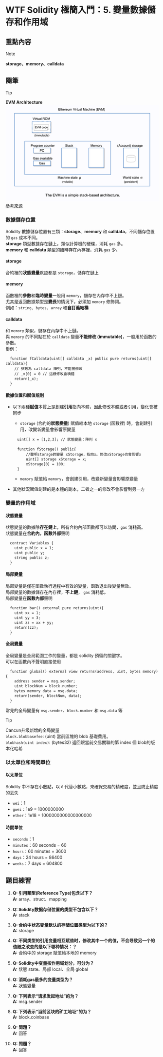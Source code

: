 # WTF Solidity 極簡入門：5. 變量數據儲存和作用域

## 重點內容

> [!NOTE]
> **storage、memory、calldata**

## 隨筆

> [!TIP]
> **EVM Architecture**
> [![105/img1](../img/105/img1.png)](<https://takenobu-hs.github.io/downloads/ethereum_evm_illustrated.pdf>)
> [參考來源](<https://takenobu-hs.github.io/downloads/ethereum_evm_illustrated.pdf>)

### 數據儲存位置

Solidity 數據儲存位置有三類：**storage**、**memory** 和 **calldata**，不同儲存位置的 `gas` 成本不同。  
**storage** 類型數據存在鏈上，類似計算機的硬碟，消耗 `gas` 多。  
**memory** 和 **calldata** 類型的臨時存在內存裡，消耗 `gas` 少。

#### storage

合約裡的**狀態變量**默認都是 `storage`，儲存在鏈上

#### memory

函數裡的**參數**和**臨時變量**一般用 `memory`，儲存在內存中不上鏈。  
尤其是返回數據類型是**變長**的情況下，必須加 `memory` 修飾詞。  
例如：`string`、`bytes`、`array` 和**自訂義結構**

#### calldata

和 `memory` 類似，儲存在內存中不上鏈。  
與 `memory` 的不同點在於 `calldata` 變量**不能修改 (immutable)**，一般用於函數的參數。  
舉例：

```solidity
  function fCalldata(uint[] calldata _x) public pure returns(uint[] calldata){
    // 參數為 calldata 陣列，不能被修改
    // _x[0] = 0 // 這樣修改會噴錯
    return(_x);
  }
```

#### 數據位置和賦值規則

- 以下兩種**賦值**本質上是創建**引用**指向本體，因此修改本體或者引用，變化會被同步
  - `storage` (合約的**狀態變量**) 賦值給本地 `storage` (函數裡) 時，會創建引用，改變新變量會影響原變量

  ```solidity
    uint[] x = [1,2,3]; // 狀態變量：陣列 x

    function fStorage() public{
        //聲明storage的變量 xStorage，指向x。修改xStorage也會影響x
        uint[] storage xStorage = x;
        xStorage[0] = 100;
    }
  ```

  - `memory` 賦值給 `memory`，會創建引用，改變新變量會影響原變量
- 其他狀況賦值創建的是本體的副本，二者之一的修改不會影響到另一方

### 變量的作用域

#### 狀態變量

狀態變量的數據除**存在鏈上**，所有合約內部函數都可以訪問，`gas` 消耗高。  
狀態變量在**合約內**，**函數外部**聲明

```solidity
  contract Variables {
    uint public x = 1;
    uint public y;
    string public z;
  }
```

#### 局部變量

局部變量是僅在函數執行過程中有效的變量，函數退出後變量無效。  
局部變量的數據儲存在內存裡，**不上鏈**， `gas` 消耗低。  
局部變量在**函數內部**聲明

```solidity
  function bar() external pure returns(uint){
    uint xx = 1;
    uint yy = 3;
    uint zz = xx + yy;
    return(zz);
  }
```

#### 全局變量

全局變量是全局範圍工作的變量，都是 solidity 預留的關鍵字。  
可以在函數內不聲明直接使用

```solidity
  function global() external view returns(address, uint, bytes memory){
    address sender = msg.sender;
    uint blockNum = block.number;
    bytes memory data = msg.data;
    return(sender, blockNum, data);
  }
```

常見的全局變量有 `msg.sender`、`block.number` 和 `msg.data` 等

> [!TIP]
> Cancun升级新增的全局變量  
> `block.blobbasefee`: (uint) 當前區塊的 blob 基礎費用。  
> `blobhash(uint index)`: (bytes32) 返回跟當前交易關聯的第 index 個 blob的版本化哈希

### 以太單位和時間單位

#### 以太單位

Solidity 中不存在小數點，以 `0` 代替小數點，來確保交易的精確度，並且防止精度的丟失

- `wei`：1
- `gwei`：1e9 = 1000000000
- `ether`：1e18 = 1000000000000000000

#### 時間單位

- `seconds`：1
- `minutes`：60 seconds = 60
- `hours`：60 minutes = 3600
- `days`：24 hours = 86400
- `weeks`：7 days = 604800

## 題目練習

1. **Q: 引用類型(Reference Type)包含以下？**  
   **A:** array、struct、mapping

2. **Q: Solidity数据存储位置的类型不包含以下？**  
   **A:** stack

3. **Q: 合约中状态变量默认的存储位置类型为以下的？**  
   **A:** storage

4. **Q: 不同类型的引用变量相互赋值时，修改其中一个的值，不会导致另一个的值随之改变的是以下哪种情况：？**  
   **A:** 合約中的 storage 賦值給本地的 memory

5. **Q: Solidity中变量按作用域划分，可分为？**  
   **A:** 狀態 state、局部 local、全局 global

6. **Q: 消耗gas最多的变量类型为？**  
   **A:** 狀態變量

7. **Q: 下列表示“请求发起地址”的为？**  
   **A:** msg.sender

8. **Q: 下列表示“当前区块的矿工地址”的为？**  
   **A:** block.coinbase

9. **Q: 問題？**  
   **A:** 回答

10. **Q: 問題？**  
   **A:** 回答

<!--

__        __    _             __        __    _             _    _
\ \      / /_ _| | ___   _    \ \      / /_ _| | ___   _   | |  | |
 \ \ /\ / / _` | |/ / | | |    \ \ /\ / / _` | |/ / | | |  | |  | |
  \ V  V / (_| |   <| |_| |     \ V  V / (_| |   <| |_| |  |_|  |_|
   \_/\_/ \__,_|_|\_\\__,_|      \_/\_/ \__,_|_|\_\\__,_|  (_)  (_)

XXXXXXXXXXXXXXXXXKlkOOOXXXXXXXXXX0xddxddoooodkOKxWWxXXXXOXXX0Ox:llo0XXXXXXXXXXXXXXXXXXX
XXXXXXXXXXXXXXXXXXKONWNK00KX0xxO0XNWMMMMMMMWWXK0OOolooxx:llc::;,'';lXXXXXXXXXXXXXXXXXXX
XXXXXXXXXXXXXXXXXXXXkOWMMW0ocKMMMMMMMMMMMMMMMMMMMX;l:KW0o,..      .l00KXXXXXXXXXXXXXXXX
OOOOOOOOOO0XXXXXXXX0Ok0XWMMMNXMMMMMMMMMMMMMMMMMMMMx;;:NMN.        .lXOkXXXXXXXXXXXXXXXX
000OOOOOOOkkkkkkxcdKWWNXKNMMMWMMMMMMMMMMMMMMMMMMMMMk. .dWWX.       :OOkOOOOOOOOOOOOOOOO
MMMMMMMMMMMMMMW0ONMMNNWMMMMMMMMMMWXKXWMMMMMMMMMMMMMMX,  .kWWN:.    lMMMMMMMMMMMMMMMMMMM
MMMMMMMMMMMMM0xNMMMXNMMMMWNXXK0OOOOkxodxk0KKXNMMMMMMMW0:  .c0WWWl:ccWMMMMMMMMMMMMMMMMMM
        ....,OWMMMXWMWNKOxxxxxxxxxxddxddooodddk0XWMMMMWNKd,  .;lx0K,...................
           .XMMMMWNX0kxxxxxxxxxxxxxxxxxxxxdlodddddOXWMMMWNXXx;.    .d:                 
          .XMMMMWKkxxxxxxxxxxxxxxxxxxxdxxdxxdoddddddx0NMMMNXXWMNOl:l0Wk                
          0MMMWKkxxxxxxxxxxxxxxxxxxxxxxxxxdddddddddddddONMWNNKXMMMXKNMMK.              
        'oMMMNOkkxxkxxxxxxxxxxxxxxxxxxxxxxxxxdddodddddddd0WNNMXOWMMMXKNMN:             
     .,olWMMXkkkkkkkkxxxxxxxxxxxxxxxxxxxxxxxxdddddddddddddkXXWMW0NMMMWKXWWd            
   .;,,OdMWKkkkkkkkkkkkxxxxxxxxxxxxxdxxxxxxxxxxxdxdodddddddx0XMMWKKMMMMWXNWO           
  ..  kd0MXkkkkkkkkkkkkkkkkxxxxxxxxxxxxxxxxxxxxxxxxdodxxdddddxNMMMXKWMMMMXKW0.         
   .  dlWMOkkkkkkkxkkkkkkkkkkkkxxxxxxxxdxxxxxxxxxdxxdodxdddddoxKWMMN0WMMMMXKWX'        
    . OlMWkkkkkkkkkxkkkkkkkkkkxkkxxxxxxxddxxxxxxxddxxdoddddddodd0WMMW0NMMMMXNMX'       
     .llMXxkOOkkkkkxxkkkkkkkkkxxkkxxxxxxxxddxxxxxxdoxxdldddddoodxONMMMKWMMMMXWWK.      
      .oMKxkOOkkkOkkxxkkkkkkkkkxdxkxdxxxxxxxdodxxxxdoxxccxdxddoxxxkNMMMKWMMMWKWWK.     
       dW0kxOOOkkOkkkkxkkkkkkkkkkddkkxoclxxxxxdoodxxdox;.oxxxdodxxxkNMMWKWMMMXKMMN:    
       dWOOxOOOOdxkxkkkxxkkkkkkkkkxodkxxc',lllooollllco;l:xxxdodddxdkNMMW0WMMM0NMMWk.  
       oNOOdOOOOOxxOxxkkkxkkkkkkkkkkdclxkkoccoxxxxdooc.':'oxxddxxxxxxkWMMW0MMMN0MMMMX; 
       lNOOdOOOOOOxckOkkkOkxxkkkkkkkkkoccldddxddooc:cox0o,;xxdxxxxxxxdOWMMNXMMM0XMMMMMk
       lN00kxOOOOOOldodkkkxkxxxxxxkkkxxxdddddl::odONXkocdx,cxdxxxxxxxxxKMMMKNMMXKWMMMMM
       cN000x00OxOOOcxOxddxxddddxdddddkkxl:,. ;XXOxocoxdddd,xdxxxxxxxxxxNMMWOWMXKXMMMMM
       ,N000kk00lldxOdxOkkxxxkkkOkkkkkkkc:ooldxdoxxdddoddxx'ldxxxxxxxxxxOMMMX0MXXKMMMMM
       .N0000xO0oOOxxxoxOOOOkkdockOOkkkkkkkkkkkkkkxxxxxxxxx,cxxxxxxxxxxxxKMMMONXNKNMMMM
        KK000Od0xOxk00OkkxlldxxooOOOOkkkkkkkkkkkkkkkkkddoxx;lxxxxxxxxxxxxxWMMN0KWNXMMMM
        k00000kdOOOOxl;ldkK0kddOOOOOOOOOOOkkkkkkkkkkkxddkkx.xxxxxxxxxxxxxoXMMM0XMWKMMMM
        oK0KKK0xxloo;,lkkxdkOOOOOOOOkdOOOOOkkkkkkkkkxocxkko,kxxxxxxxxxxxdxKMMMKXMWKMMMM
        ;XO0KKK0xxddoxxO0000OOOOOOOOOOOOOOOOkkkkkxoodkkkkk:dkkkkkxxxxxxxdxOMMMNXMNXMMMM
        .X0OKKKK0xO0OOO0000000OOOOOOOOOOOOkkOkddodkkkkkkkk:kkkkkkkkxxxxxdxkWMMWXMXWMMMM
         000OKKKKKkO000000000000OOOOOOOOOkddddxkOkkkkkkkkd:kkkkkkkkkxxxdxxkWMMWXWXMMMMM
         dX00O0KKKKOk0K0000000000000OxxxxxxxxxxOOOOOOkkkx,ckkkkkkkkkkkddkxOMMMNNNWMMMMM
        .xKXK000KKKK0kOKK0000000OkkkxkOkkkkOOOOOOOOOOx:'  lkkkkkkkkkkklkkxKMMMOk0WMMMMM
         KkXXK00OKKKKKxd0KKK0000000000000OOOOOOOOxc,.   .;lkkkkkkkkkkoxkkkNMMW;..,ldkXM
         XkOXXX0000KKKKOccd0KKK00000000000Okdc;.      .lkolkkkkkkkkkdxkkkOWMMd    .cc;c
         ONdXXXXKO00KKKKKk,;oxdxxkxxxdoddol        .:kOOOx:OOkkkkkkoxkkkOWMMk     .,..:
         lW0kXXXXXKOO0KKKK0cl000KKK0OOk0Oo,:l'::cokOOOOOOO;kOOOOkkoxkkkkNMMO      ..   
         .WNO0XXXXXX0O0KKKKKOcOOKKK0kkko.;O00koO0OOOOOOOOOolOOOOkdkkkkONMWd      ..    
  .kKo    ONXO0XXXXXXX00KXKKKKdxKKKkko, o00000OO000OOOOOkxdcoOOxdOkOOKWWk'       ,     
  '0KKd   .NNXkKXXXXXXXXK00KKKKOxKKx. .kKK000000000000kxOOOx,oxkOO0XXOc.        ..     
   ,KXXk.  ;NNXOOXXXXXXXXXKO00KK0o:   d0KKK000OO000000Oxl,. .d00kdc.            '      
    ,0KOo   'KNN0OXXXXXXXXXXXKOkOO.  .K0OOOO0O0000xo:.     .'..                 .      
     'OKKd.   lKNXO0XXXXXXXXXXXXKOk;. :odddolc;'.                              ..      
      .KXXk     ckXKOKXXXXXXXXXXXXXKX0c                ...''''...              .       
       'KXNk       .'.'lkXXXXXXXXXXOo,        .coc:ok00K000000000Okl,                  
        'KKNk.            .;ccc:,.       .';cc0KKxOOkO00000000000000x                  
      ,dxd00N0.                      'lkO0000dkKKk0KKKKKKKKK00000000:                  
    .0MWWWWXK0O,:cll:.            .oKXXX00000KxKKkkxkkOOOOOOOOOOOO0O.                  
    dMWWWWWWWW0dkNNNNNK,         .KXXXXXXXK00kol,cKKx0O;.',:coxkOkl.                   
    0MWWNWWWWWWNxl0NNNNd         cNXXXXK0000OxK' :XXO0KK,                              
  .0WWWWNKKXWWWWW0lNNNNk         oNXKKKXKk0X0Kl  :XXkKOKK,                            .
  0MWWWWWWXxkNWWNX0k0XXk         l00XXd,,KXOKK.  cXXOXKKKK;       .;cool:'             
 ,NMWNWWWWWWNkkONWWKkXXx         .xo'  ;XNXXXl   cXX0KXXXXK;..'ckXXXXXXKXWNxol;.       
;WMWWXKKNWWWWWWOookkoo;.              :NNNNNK.   :XXXXK00K00KKXKKK0000KKK0K000K0xodxkxO
xMMMWWWWkONWWWWWWoXXWK.               KNNNNNd    :XXXkKXX0xOk0XK0k0KKKKK0OOOOkK00KXXX0o

-->